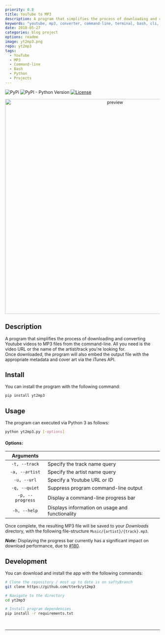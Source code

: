 ```yaml
---
priority: 0.8
title: YouTube to MP3
description: A program that simplifies the process of downloading and converting Youtube videos to MP3 files from the command-line
keywords: "youtube, mp3, converter, command-line, terminal, bash, cli, itunes, python, project, blog, github"
date: 2018-05-27
categories: blog project
options: readme
image: yt2mp3.png
repo: yt2mp3
tags:
  - YouTube
  - MP3
  - Command-line
  - Bash
  - Python
  - Projects
---
```


<p class="badges">
  <img src="https://img.shields.io/pypi/v/yt2mp3.svg" alt="PyPi"/>
  <img src="https://pypip.in/py_versions/yt2mp3/badge.svg" alt="PyPI - Python Version"/>
  <a href="https://github.com/tterb/yt2mp3/blob/master/LICENSE"><img src="https://img.shields.io/github/license/tterb/yt2mp3.svg" alt="License"/></a>
</p>  

<p align="center">
  <img src="https://user-images.githubusercontent.com/16360374/41496879-b19ce040-70fe-11e8-90c0-0f3e67839bf1.gif" alt="preview" width="700"/>
</p>

## Description  
A program that simplifies the process of downloading and converting Youtube videos to MP3 files from the command-line. All you need is the video URL or the name of the artist/track you're looking for.  
Once downloaded, the program will also embed the output file with the appropriate metadata and cover art via the iTunes API.  

## Install  
You can install the program with the following command:
```sh
pip install yt2mp3
```

## Usage  
The program can executed via Python 3 as follows:  
```sh
python yt2mp3.py [-options]
```

#### Options:  
| Arguments        |                                                  |
|:----------------:|--------------------------------------------------|
| `-t, --track`    | Specify the track name query                     |
| `-a, --artist`   | Specify the artist name query                    |
| `-u, --url`      | Specify a Youtube URL or ID                      |
| `-q, --quiet`    | Suppress program command-line output             |
| `-p, --progress` | Display a command-line progress bar              |
| `-h, --help`     | Displays information on usage and functionality  |  

Once complete, the resulting MP3 file will be saved to your *Downloads* directory, with the following file-structure `Music/{artist}/{track}.mp3`. 

***Note:*** Displaying the progress bar currently has a significant impact on download performance, due to [#180](https://github.com/nficano/pytube/issues/180).  

## Development 
You can download and install the app with the following commands:  

```sh
# Clone the repository / most up to date is on saftyBranch
git clone https://github.com/tterb/yt2mp3

# Navigate to the directory
cd yt2mp3

# Install program dependencies
pip install -r requirements.txt
```

<br>  

----
